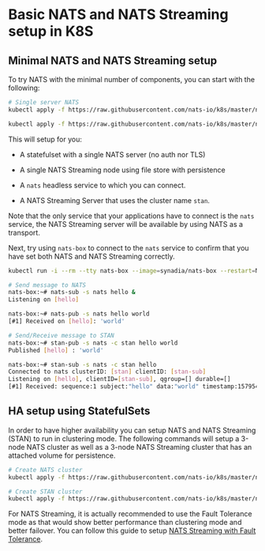 # Basic NATS and NATS Streaming setup in K8S

## Minimal NATS and NATS Streaming setup

To try NATS with the minimal number of components, you can start with the following:

```sh
# Single server NATS
kubectl apply -f https://raw.githubusercontent.com/nats-io/k8s/master/nats-server/single-server-nats.yml

kubectl apply -f https://raw.githubusercontent.com/nats-io/k8s/master/nats-streaming-server/single-server-stan.yml
```

This will setup for you:

- A statefulset with a single NATS server (no auth nor TLS)

- A single NATS Streaming node using file store with persistence

- A `nats` headless service to which you can connect.

- A NATS Streaming Server that uses the cluster name `stan`.

Note that the only service that your applications have to connect is
the `nats` service, the NATS Streaming server will be available by
using NATS as a transport.

Next, try using `nats-box` to connect to the `nats` service to confirm
that you have set both NATS and NATS Streaming correctly.

```sh
kubectl run -i --rm --tty nats-box --image=synadia/nats-box --restart=Never

# Send message to NATS
nats-box:~# nats-sub -s nats hello &
Listening on [hello]

nats-box:~# nats-pub -s nats hello world
[#1] Received on [hello]: 'world'

# Send/Receive message to STAN
nats-box:~# stan-pub -s nats -c stan hello world
Published [hello] : 'world'

nats-box:~# stan-sub -s nats -c stan hello
Connected to nats clusterID: [stan] clientID: [stan-sub]
Listening on [hello], clientID=[stan-sub], qgroup=[] durable=[]
[#1] Received: sequence:1 subject:"hello" data:"world" timestamp:1579544643374163630 
```

## HA setup using StatefulSets

In order to have higher availability you can setup NATS and NATS
Streaming (STAN) to run in clustering mode.  The following commands
will setup a 3-node NATS cluster as well as a 3-node NATS Streaming
cluster that has an attached volume for persistence.

```sh
# Create NATS cluster
kubectl apply -f https://raw.githubusercontent.com/nats-io/k8s/master/nats-server/simple-nats.yml

# Create STAN cluster
kubectl apply -f https://raw.githubusercontent.com/nats-io/k8s/master/nats-streaming-server/simple-stan.yml
```

For NATS Streaming, it is actually recommended to use the Fault
Tolerance mode as that would show better performance than clustering
mode and better failover.  You can follow this guide to setup
[NATS Streaming with Fault Tolerance](https://docs.nats.io/nats-on-kubernetes/stan-ft-k8s-aws).
